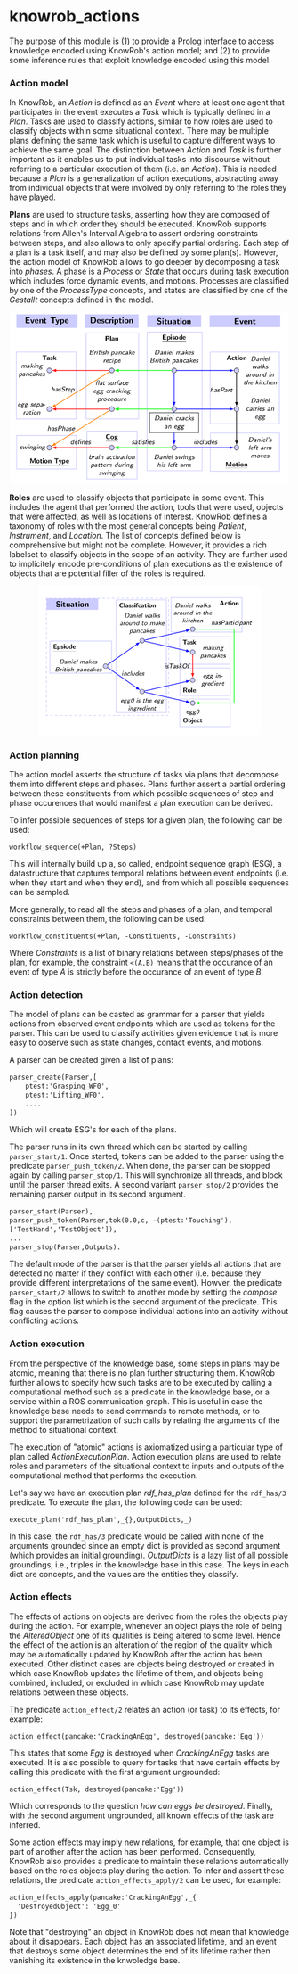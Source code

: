 knowrob_actions
===

The purpose of this module is (1) to provide a Prolog interface to access knowledge encoded using KnowRob's action model; and (2) to provide some inference rules that exploit knowledge encoded using this model.

### Action model

In KnowRob, an *Action* is defined as an *Event* where at least one agent that participates in the event executes a *Task* which is typically defined in a *Plan*. Tasks are used to classify actions, similar to how roles are used to classify objects within some situational context. There may be multiple plans defining the same task which is useful to capture different ways to achieve the same goal. The distinction between *Action* and *Task* is further important as it enables us to put individual tasks into discourse without referring to a particular execution of them (i.e. an *Action*). This is needed because a *Plan* is a generalization of action executions, abstracting away from individual objects that were involved by only referring to the roles they have played.

**Plans** are used to structure tasks, asserting how they are composed of steps and in which order they should be executed. KnowRob supports relations from Allen's Interval Algebra to assert ordering constraints between steps, and also allows to only specify partial ordering. Each step of a plan is a task itself, and may also be defined by some plan(s). However, the action model of KnowRob allows to go deeper by decomposing a task into *phases*. A phase is a *Process* or *State* that occurs during task execution which includes force dynamic events, and motions. Processes are classified by one of the *ProcessType* concepts, and states are classified by one of the *Gestallt* concepts defined in the model.

<p align="center">
<img src="img/plan.png" width="500">
</p>

**Roles** are used to classify objects that participate in some event. This includes the agent that performed the action, tools that were used, objects that were affected, as well as locations of interest. KnowRob defines a taxonomy of roles with the most general concepts being *Patient*, *Instrument*, and *Location*. The list of concepts defined below is comprehensive but might not be complete. However, it provides a rich labelset to classify objects in the scope of an activity. They are further used to implicitely encode pre-conditions of plan executions as the existence of objects that are potential filler of the roles is required.

<p align="center">
<img src="img/classification.png" width="400">
</p>

### Action planning

The action model asserts the structure of tasks via plans that decompose them into different steps and phases. Plans further assert a partial ordering between these constituents from which possible sequences of step and phase occurences that would manifest a plan execution can be derived.

To infer possible sequences of steps for a given plan, the following can be used:

    workflow_sequence(+Plan, ?Steps)

This will internally build up a, so called, endpoint sequence graph (ESG), a datastructure that captures temporal relations between event endpoints (i.e. when they start and when they end), and from which all possible sequences can be sampled.

More generally, to read all the steps and phases of a plan, and temporal constraints between them, the following can be used:

    workflow_constituents(+Plan, -Constituents, -Constraints)

Where *Constraints* is a list of binary relations between steps/phases of the plan, for example, the constraint `<(A,B)` means that the occurance of an event of type *A* is strictly before the occurance of an event of type *B*.

### Action detection

The model of plans can be casted as grammar for a parser that yields actions from observed event endpoints which are used as tokens for the parser. This can be used to classify activities given evidence that is more easy to observe such as state changes, contact events, and motions.

A parser can be created given a list of plans:

    parser_create(Parser,[
        ptest:'Grasping_WF0',
        ptest:'Lifting_WF0',
        ....
    ])

Which will create ESG's for each of the plans.

The parser runs in its own thread which can be started by calling `parser_start/1`. Once started, tokens can be added to the parser using the predicate `parser_push_token/2`. When done, the parser can be stopped again by calling `parser_stop/1`. This will synchronize all threads, and block until the parser thread exits. A second variant `parser_stop/2` provides the remaining parser output in its second argument.

    parser_start(Parser),
    parser_push_token(Parser,tok(0.0,c, -(ptest:'Touching'), ['TestHand','TestObject']),
    ...
    parser_stop(Parser,Outputs).

The default mode of the parser is that the parser yields all actions that are detected no matter if they conflict with each other (i.e. because they provide different interpretations of the same event). Howver, the predicate `parser_start/2` allows to switch to another mode by setting the *compose* flag in the option list which is the second argument of the predicate. This flag causes the parser to compose individual actions into an activity without conflicting actions.

### Action execution

From the perspective of the knowledge base, some steps in plans may be atomic, meaning that there is no plan further structuring them. KnowRob further allows to specify how such tasks are to be executed by calling a computational method such as a predicate in the knowledge base, or a service within a ROS communication graph.
This is useful in case the knowledge base needs to send commands to remote methods, or to support the parametrization of such calls by relating the arguments of the method to situational context.

The execution of "atomic" actions is axiomatized using a particular type of plan called *ActionExecutionPlan*. Action execution plans are used to relate roles and parameters of the situational context to inputs and outputs of the computational method that performs the execution.

Let's say we have an execution plan *rdf_has_plan* defined for the `rdf_has/3` predicate. To execute the plan, the following code can be used:

    execute_plan('rdf_has_plan',_{},OutputDicts,_)

In this case, the `rdf_has/3` predicate would be called with none of the arguments grounded since an empty dict is provided as second argument (which provides an initial grounding). *OutputDicts* is a lazy list of all possible groundings, i.e., triples in the knowledge base in this case. The keys in each dict are concepts, and the values are the entities they classify.

### Action effects

The effects of actions on objects are derived from the roles the objects play during the action. For example, whenever an object plays the role of being the *AlteredObject* one of its qualities is being altered to some level. Hence the effect of the action is an alteration of the region of the quality which may be automatically updated by KnowRob after the action has been executed. Other distinct cases are objects being destroyed or created in which case KnowRob updates the lifetime of them, and objects being combined, included, or excluded in which case KnowRob may update relations between these objects.

The predicate `action_effect/2` relates an action (or task) to its effects, for example:

    action_effect(pancake:'CrackingAnEgg', destroyed(pancake:'Egg'))

This states that some *Egg* is destroyed when *CrackingAnEgg* tasks are executed. It is also possible to query for tasks that have certain effects by calling this predicate with the first argument ungrounded:

    action_effect(Tsk, destroyed(pancake:'Egg'))

Which corresponds to the question *how can eggs be destroyed*. Finally, with the second argument ungrounded, all known effects of the task are inferred.

Some action effects may imply new relations, for example, that one object is part of another after the action has been performed. Consequently, KnowRob also provides a predicate to maintain these relations automatically based on the roles objects play during the action. To infer and assert these relations, the predicate `action_effects_apply/2` can be used, for example:

    action_effects_apply(pancake:'CrackingAnEgg',_{
      'DestroyedObject': 'Egg_0'
    })

Note that "destroying" an object in KnowRob does not mean that knowledge about it disappears. Each object has an associated lifetime, and an event that destroys some object determines the end of its lifetime rather then vanishing its existence in the knwoledge base.
